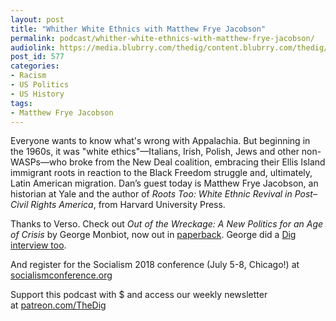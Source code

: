 ```yaml
---
layout: post
title: "Whither White Ethnics with Matthew Frye Jacobson"
permalink: podcast/whither-white-ethnics-with-matthew-frye-jacobson/
audiolink: https://media.blubrry.com/thedig/content.blubrry.com/thedig/The_Dig_-_EP_123_-_Jacobson.mp3
post_id: 577
categories: 
- Racism
- US Politics
- US History
tags: 
- Matthew Frye Jacobson
---
```


Everyone wants to know what's wrong with Appalachia. But beginning in the 1960s, it was "white ethics"—Italians, Irish, Polish, Jews and other non-WASPs—who broke from the New Deal coalition, embracing their Ellis Island immigrant roots in reaction to the Black Freedom struggle and, ultimately, Latin American migration. Dan’s guest today is Matthew Frye Jacobson, an historian at Yale and the author of *Roots Too: White Ethnic Revival in Post–Civil Rights America*, from Harvard University Press.

Thanks to Verso. Check out *Out of the Wreckage: A New Politics for an Age of Crisis* by George Monbiot, now out in [paperback](https://www.versobooks.com/books/2732-out-of-the-wreckage). George did a [Dig interview too](https://thedigradio.com/podcast/telling-a-new-story-with-george-monbiot).

And register for the Socialism 2018 conference (July 5-8, Chicago!) at [socialismconference.org](https:/www.socialismconference.org)

Support this podcast with $ and access our weekly newsletter at [patreon.com/TheDig](https://www.patreon.com/TheDig)
